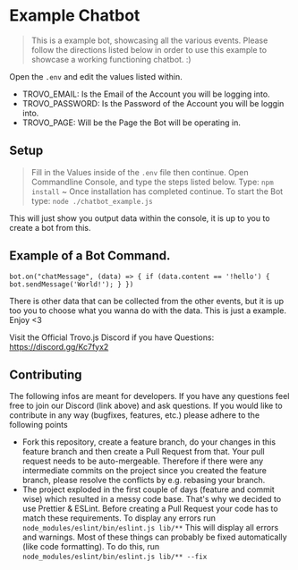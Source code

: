 # Example Chatbot

> This is a example bot, showcasing all the various events. Please follow the directions listed below in order to use this example to showcase a working functioning chatbot. :)

Open the `.env` and edit the values listed within.

* TROVO_EMAIL: Is the Email of the Account you will be logging into.
* TROVO_PASSWORD: Is the Password of the Account you will be loggin into.
* TROVO_PAGE: Will be the Page the Bot will be operating in.


## Setup
> Fill in the Values inside of the `.env` file then continue.
> Open Commandline Console, and type the steps listed below.
> Type: `npm install` ~ Once installation has completed continue.
> To start the Bot type: `node ./chatbot_example.js`


This will just show you output data within the console, it is up to you to create a bot from this.


## Example of a Bot Command.
`
bot.on("chatMessage", (data) => {
  if (data.content == '!hello') {
    bot.sendMessage('World!');
  }
})
`

There is other data that can be collected from the other events, but it is up too you to choose what you wanna do with the data. This is just a example. Enjoy <3

Visit the Official Trovo.js Discord if you have Questions: https://discord.gg/Kc7fyx2

## Contributing

The following infos are meant for developers. If you have any questions feel free to join our Discord (link above) and ask questions.
If you would like to contribute in any way (bugfixes, features, etc.) please adhere to the following points

* Fork this repository, create a feature branch, do your changes in this feature branch and then create a Pull Request from that. Your pull request needs to be auto-mergeable. Therefore if there were any intermediate commits on the project since you created the feature branch, please resolve the conflicts by e.g. rebasing your branch.
* The project exploded in the first couple of days (feature and commit wise) which resulted in a messy code base. That's why we decided to use Prettier & ESLint. Before creating a Pull Request your code has to match these requirements. To display any errors run 
`
node_modules/eslint/bin/eslint.js lib/**
`
This will display all errors and warnings. Most of these things can probably be fixed automatically (like code formatting). To do this, run
`
node_modules/eslint/bin/eslint.js lib/** --fix
`